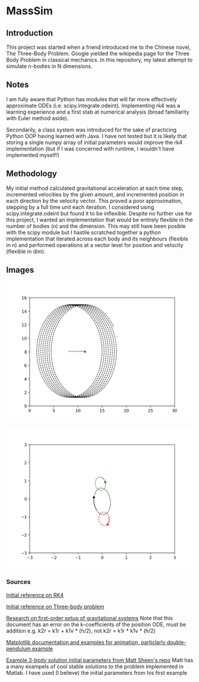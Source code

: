 # MassSim

## Introduction
This project was started when a friend introduced me to the Chinese novel, The Three-Body Problem. Google yielded the wikipedia page for the Three Body Problem in classical mechanics. In this repository, my latest attempt to simulate n-bodies in N dimensions.

## Notes
I am fully aware that Python has modules that will far more effectively approximate ODEs (i.e. scipy.integrate.odeint). Implementing rk4 was a learning experience and a first stab at numerical analysis (broad familiarity with Euler method aside).

Secondarily, a class system was introduced for the sake of practicing Python OOP having learned with Java. I have not tested but it is likely that storing a single numpy array of initial parameters would improve the rk4 implementation (but if I was concerned with runtime, I wouldn't have implemented myself!)

## Methodology
My initial method calculated gravitational acceleration at each time step, incremented velocities by the given amount, and incremented position in each direction by the velocity vector. This proved a poor approximation, stepping by a full time unit each iteration. I considered using scipy.integrate.odeint but found it to be inflexible. Despite no further use for this project, I wanted an implementation that would be entirely flexible in the number of bodies (n) and the dimension. This may still have been posible with the scipy module but I hastile scratched together a python implementation that iterated across each body and its neighbours (flexible in n) and performed operations at a vector level for position and velocity (flexible in dim).

## Images

![Moon-Earth Orbit](imgs/moon_earth_orbit.png)

![Three-body solution, Matt Sheen init params example1](imgs/three_body_mws262_ex1.png)


### Sources
[Initial reference on RK4](https://en.wikipedia.org/wiki/Runge%E2%80%93Kutta_methods)

[Initial reference on Three-body problem](https://en.wikipedia.org/wiki/Three-body_problem)

[Research on first-order setup of gravitational systems](http://spiff.rit.edu/richmond/nbody/OrbitRungeKutta4.pdf) Note that this document has an error on the k-coefficients of the position ODE, must be addition e.g. k2r = k1r + k1v * (h/2), not k2r = k1r * k1v * (h/2)

[Matplotlib documentation and examples for animation, particlarly double-pendulum example](https://matplotlib.org/3.1.1/gallery/animation/double_pendulum_sgskip.html)

[Example 3-body solution initial parameters from Matt Sheen's repo](https://github.com/mws262/MAE5730_examples/) Matt has a many exampels of cool stable solutions to the problem implemented in Matlab. I have used (I believe) the initial parameters from his first example
